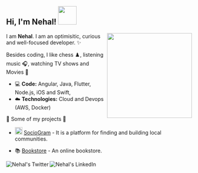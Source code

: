 <h2> Hi, I'm Nehal! <img src="https://media.giphy.com/media/mGcNjsfWAjY5AEZNw6/giphy.gif" width="50"></h2>

<img align='right' src="https://media.giphy.com/media/ieyl9zmCjO4b4t6qoY/giphy.gif" width="230">

I am <b>Nehal</b>.
I am an optimisitic, curious and well-focused developer. :sparkles: <br>

Besides coding, I like chess ♟️, listening music 🎧, watching TV shows and Movies 🍿

- 💻 <b>Code:</b> Angular, Java, Flutter, Node.js, iOS and Swift, 
- :cloud: <b>Technologies:</b> Cloud and Devops (AWS, Docker) 

🚀 Some of my projects 🔽

- <img src="https://nehal076.github.io/assets/assets/works/sg.jpg" width="20" height="20"> [SocioGram](http://ec2-3-15-212-24.us-east-2.compute.amazonaws.com:8080/SocioGram) - It is a platform for finding and building local communities.

- 📚 [Bookstore](http://ec2-18-222-70-60.us-east-2.compute.amazonaws.com:8080/ssnbookstore/books) - An online bookstore.


<a href="https://twitter.com/nehal076">
  <img align="left" alt="Nehal's Twitter" src="https://img.icons8.com/bubbles/50/000000/twitter.png"/>
</a>

<a href="https://www.linkedin.com/in/nehal076/">
  <img align="left" alt="Nehal's LinkedIn" src="https://img.icons8.com/bubbles/50/000000/linkedin.png"/>
</a>
